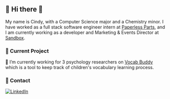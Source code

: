 ## 👋 Hi there 👋

<!--
**cindy1u0/cindy1u0** is a ✨ _special_ ✨ repository because its `README.md` (this file) appears on your GitHub profile.

Here are some ideas to get you started:

- 🔭 I’m currently working on ...
- 🌱 I’m currently learning ...
- 👯 I’m looking to collaborate on ...
- 🤔 I’m looking for help with ...
- 💬 Ask me about ...
- 📫 How to reach me: ...
- 😄 Pronouns: ...
- ⚡ Fun fact: ...
-->
My name is Cindy, with a Computer Science major and a Chemistry minor. I have worked as a full stack software engineer intern at [Paperless Parts](https://www.paperlessparts.com/), and I am currently working as a developer and Marketing & Events Director at [Sandbox](https://www.sandboxnu.com).

### 🌱 Current Project
🔭 I’m currently working for 3 psychology researchers on [Vocab Buddy](https://github.com/sandboxnu/vocab-buddy) which is a tool to keep track of children's vocabulary learning process.

### 💬 Contact
[![LinkedIn][2.2]][2]

<!-- Icons -->

[1.2]: http://i.imgur.com/wWzX9uB.png (twitter icon without padding)
[2.2]: https://raw.githubusercontent.com/MartinHeinz/MartinHeinz/master/linkedin-3-16.png (LinkedIn icon without padding)

<!-- Links to your social media accounts -->

[1]: https://twitter.com/Martin_Heinz_
[2]: https://www.linkedin.com/in/heinz-martin/


